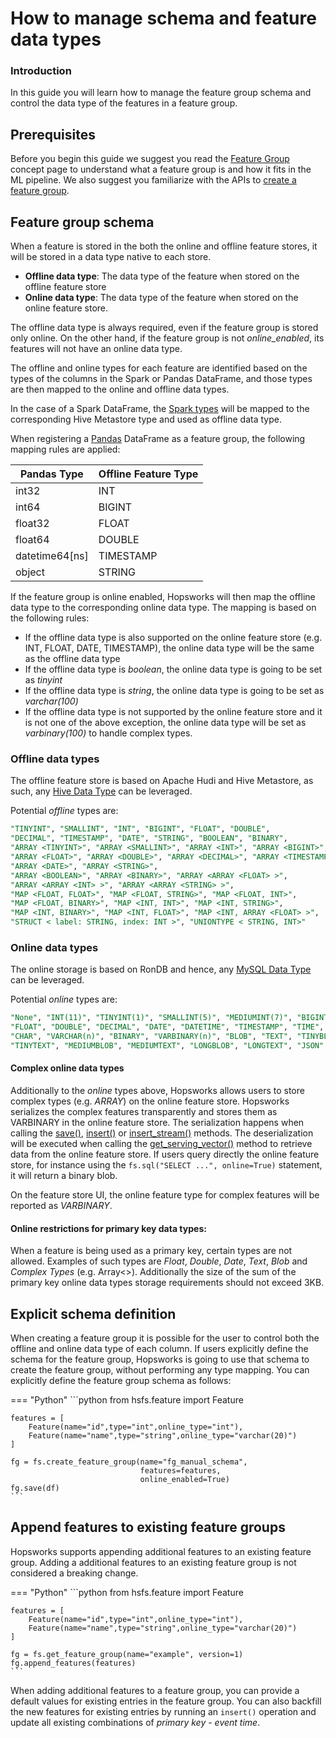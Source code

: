 # How to manage schema and feature data types 

### Introduction

In this guide you will learn how to manage the feature group schema and control the data type of the features in a feature group.

## Prerequisites

Before you begin this guide we suggest you read the [Feature Group](../../../concepts/fs/feature_group/fg_overview.md) concept page to understand what a feature group is and how it fits in the ML pipeline. 
We also suggest you familiarize with the APIs to [create a feature group](./create.md).

## Feature group schema 

When a feature is stored in the both the online and offline feature stores, it will be stored in a data type native to each store.

* **Offline data type**: The data type of the feature when stored on the offline feature store
* **Online data type**: The data type of the feature when stored on the online feature store.

The offline data type is always required, even if the feature group is stored only online. On the other hand, if the feature group is not *online_enabled*, its features will not have an online data type.

The offline and online types for each feature are identified based on the types of the columns in the Spark or Pandas DataFrame, and those types are then mapped to the online and offline data types.

In the case of a Spark DataFrame, the [Spark types](https://spark.apache.org/docs/latest/sql-ref-datatypes.html) will be mapped to the corresponding Hive Metastore type and used as offline data type. 

When registering a [Pandas](https://pandas.pydata.org/) DataFrame as a feature group, the following mapping rules are applied:

| Pandas Type        | Offline Feature Type|
| ------------------ | ------------------- |
| int32              | INT                 |
| int64              | BIGINT              |
| float32            | FLOAT               |
| float64            | DOUBLE              |
| datetime64[ns]     | TIMESTAMP           
| object             | STRING              |

If the feature group is online enabled, Hopsworks will then map the offline data type to the corresponding online data type. The mapping is based on the following rules:

* If the offline data type is also supported on the online feature store (e.g. INT, FLOAT, DATE, TIMESTAMP), the online data type will be the same as the offline data type
* If the offline data type is *boolean*, the online data type is going to be set as *tinyint*
* If the offline data type is *string*, the online data type is going to be set as *varchar(100)*
* If the offline data type is not supported by the online feature store and it is not one of the above exception, the online data type will be set as *varbinary(100)* to handle complex types.

### Offline data types

The offline feature store is based on Apache Hudi and Hive Metastore, as such, any
[Hive Data Type](https://cwiki.apache.org/confluence/display/Hive/LanguageManual+Types)
can be leveraged.

Potential *offline* types are:

```SQL
"TINYINT", "SMALLINT", "INT", "BIGINT", "FLOAT", "DOUBLE",
"DECIMAL", "TIMESTAMP", "DATE", "STRING", "BOOLEAN", "BINARY",
"ARRAY <TINYINT>", "ARRAY <SMALLINT>", "ARRAY <INT>", "ARRAY <BIGINT>",
"ARRAY <FLOAT>", "ARRAY <DOUBLE>", "ARRAY <DECIMAL>", "ARRAY <TIMESTAMP>",
"ARRAY <DATE>", "ARRAY <STRING>",
"ARRAY <BOOLEAN>", "ARRAY <BINARY>", "ARRAY <ARRAY <FLOAT> >",
"ARRAY <ARRAY <INT> >", "ARRAY <ARRAY <STRING> >",
"MAP <FLOAT, FLOAT>", "MAP <FLOAT, STRING>", "MAP <FLOAT, INT>",
"MAP <FLOAT, BINARY>", "MAP <INT, INT>", "MAP <INT, STRING>",
"MAP <INT, BINARY>", "MAP <INT, FLOAT>", "MAP <INT, ARRAY <FLOAT> >",
"STRUCT < label: STRING, index: INT >", "UNIONTYPE < STRING, INT>"
```

### Online data types

The online storage is based on RonDB and hence, any
[MySQL Data Type](https://dev.mysql.com/doc/refman/8.0/en/data-types.html)
can be leveraged.

Potential *online* types are:

```SQL
"None", "INT(11)", "TINYINT(1)", "SMALLINT(5)", "MEDIUMINT(7)", "BIGINT(20)",
"FLOAT", "DOUBLE", "DECIMAL", "DATE", "DATETIME", "TIMESTAMP", "TIME", "YEAR",
"CHAR", "VARCHAR(n)", "BINARY", "VARBINARY(n)", "BLOB", "TEXT", "TINYBLOB",
"TINYTEXT", "MEDIUMBLOB", "MEDIUMTEXT", "LONGBLOB", "LONGTEXT", "JSON"
```

#### Complex online data types

Additionally to the *online* types above, Hopsworks allows users to store complex types (e.g. *ARRAY<INT>*) on the online feature store.
Hopsworks serializes the complex features transparently and stores them as VARBINARY in the online feature store. The serialization happens when calling the [save()](https://docs.hopsworks.ai/feature-store-api/3.0/generated/api/feature_group_api/#save), [insert()](https://docs.hopsworks.ai/feature-store-api/3.0/generated/api/feature_group_api/#insert) or [insert_stream()](https://docs.hopsworks.ai/feature-store-api/3.0/generated/api/feature_group_api/#insert_stream) methods. The deserialization will be executed when calling the [get_serving_vector()](https://docs.hopsworks.ai/feature-store-api/3.0/generated/api/training_dataset_api/#get_serving_vector) method to retrieve data from the online feature store.
If users query directly the online feature store, for instance using the `fs.sql("SELECT ...", online=True)` statement, it will return a binary blob.

On the feature store UI, the online feature type for complex features will be reported as *VARBINARY*.

#### Online restrictions for primary key data types:

When a feature is being used as a primary key, certain types are not allowed. Examples of such types are *Float*, *Double*, *Date*, *Text*, *Blob* and *Complex Types*  (e.g. Array<>). Additionally the size of the sum of the primary key online data types storage requirements should not exceed 3KB.

## Explicit schema definition

When creating a feature group it is possible for the user to control both the offline and online data type of each column. If users explicitly define the schema for the feature group, Hopsworks is going to use that schema to create the feature group, without performing any type mapping.
You can explicitly define the feature group schema as follows:

=== "Python"
    ```python
    from hsfs.feature import Feature
    
    features = [
        Feature(name="id",type="int",online_type="int"),
        Feature(name="name",type="string",online_type="varchar(20)")
    ]
    
    fg = fs.create_feature_group(name="fg_manual_schema",
                                 features=features,
                                 online_enabled=True)
    fg.save(df)
    ```

## Append features to existing feature groups 

Hopsworks supports appending additional features to an existing feature group. Adding a additional features to an existing feature group is not considered a breaking change.

=== "Python"
    ```python
    from hsfs.feature import Feature
    
    features = [
        Feature(name="id",type="int",online_type="int"),
        Feature(name="name",type="string",online_type="varchar(20)")
    ]
    
    fg = fs.get_feature_group(name="example", version=1)
    fg.append_features(features)
    ```

When adding additional features to a feature group, you can provide a default values for existing entries in the feature group. You can also backfill the new features for existing entries by running an `insert()` operation and update all existing combinations of *primary key* - *event time*. 